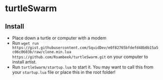 # turtleSwarm

## Install
 - Place down a turtle or computer with a modem
 - Run `wget run https://gist.githubusercontent.com/SquidDev/e0f82765bfdefd48b0b15a5c06c0603b/raw/clone.min.lua https://github.com/Rsambeek/turtleSwarm.git` on your computer to install artist.
 - Run `turtleSwarm/startup.lua` to start it. You may want to call this from your `startup.lua` file or place this in the root folder!
